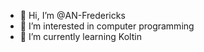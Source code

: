 - 👋 Hi, I’m @AN-Fredericks
- 👀 I’m interested in computer programming
- 🌱 I’m currently learning Koltin

<!---
Hello,
This github profile is to serve as my portfolio.
--->
